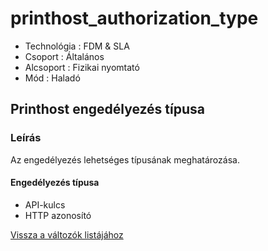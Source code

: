 # printhost\_authorization\_type

* Technológia : FDM & SLA
* Csoport : Általános
* Alcsoport : Fizikai nyomtató
* Mód : Haladó

## Printhost engedélyezés típusa

### Leírás

Az engedélyezés lehetséges típusának meghatározása.

#### Engedélyezés típusa

* API-kulcs
* HTTP azonosító

[Vissza a változók listájához](/)

